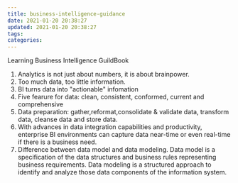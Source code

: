 ```yaml
---
title: business-intelligence-guidance
date: 2021-01-20 20:38:27
updated: 2021-01-20 20:38:27
tags:
categories:
---
```


Learning Business Intelligence GuildBook

1. Analytics is  not just about numbers, it is about brainpower.
2. Too much data, too little information.
3. BI turns data into "actionable" infomation
4. Five fearure for data: clean, consistent, conformed, current and comprehensive
5. Data preparation: gather,reformat,consolidate & validate data, transform data, cleanse data and store data.
6. With advances in data integration capabilities and productivity, enterprise BI environments can capture data near-time or even real-time if there is a business need.
7. Difference between data model and data modeling. Data model is a specification of the data structures and business rules representing business requirements. Data modeling is a structured approach to identify and analyze those data components of the information system.